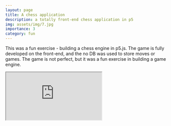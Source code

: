 ```yaml
---
layout: page
title: A chess application
description: a totally front-end chess application in p5
img: assets/img/7.jpg
importance: 3
category: fun
---
```


This was a fun exercise - building a chess engine in p5.js. The game is fully developed on the front-end, and the no DB was used to store moves or games. The game is not perfect, but it was a fun exercise in building a game engine.


<iframe src="https://daplaci.github.io/Chess/" 
id="scaled-frame" 
></iframe>
